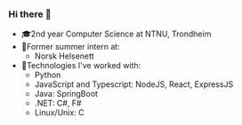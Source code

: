 ### Hi there 👋

- 🎓2nd year Computer Science at NTNU, Trondheim
- 💼Former summer intern at:
  - Norsk Helsenett
- 🚀Technologies I've worked with:
  - Python
  - JavaScript and Typescript: NodeJS, React, ExpressJS
  - Java: SpringBoot
  - .NET: C#, F#
  - Linux/Unix: C
<!--
**danielyanghansen/danielyanghansen** is a ✨ _special_ ✨ repository because its `README.md` (this file) appears on your GitHub profile.

Here are some ideas to get you started:

- 🔭 I’m currently working on ...
- 🌱 I’m currently learning ...
- 👯 I’m looking to collaborate on ...
- 🤔 I’m looking for help with ...
- 💬 Ask me about ...
- 📫 How to reach me: ...
- 😄 Pronouns: ...
- ⚡ Fun fact: ...
-->
